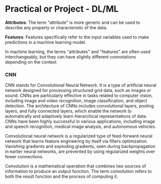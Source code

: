 # Practical or Project - DL/ML

<b>Attributes</b>: The term "attribute" is more generic and can be used to describe any property or characteristic of the data.

<b>Features</b>: Features specifically refer to the input variables used to make predictions in a machine learning model.

In machine learning, the terms "attributes" and "features" are often used interchangeably, but they can have slightly different connotations depending on the context

### CNN
CNN stands for Convolutional Neural Network. It is a type of artificial neural network designed for processing structured grid data, such as images or sound. CNNs are particularly effective in tasks related to computer vision, including image and video recognition, image classification, and object detection. The architecture of CNNs includes convolutional layers, pooling layers, and fully connected layers, which enable the network to automatically and adaptively learn hierarchical representations of data. CNNs have been highly successful in various applications, including image and speech recognition, medical image analysis, and autonomous vehicles.

Convolutional neural network is a regularized type of feed-forward neural network that learns feature engineering by itself via filters optimization. Vanishing gradients and exploding gradients, seen during backpropagation in earlier neural networks, are prevented by using regularized weights over fewer connections.

Convolution is a mathematical operation that combines two sources of information to produce an output function. The term convolution refers to both the result function and the process of computing it.

